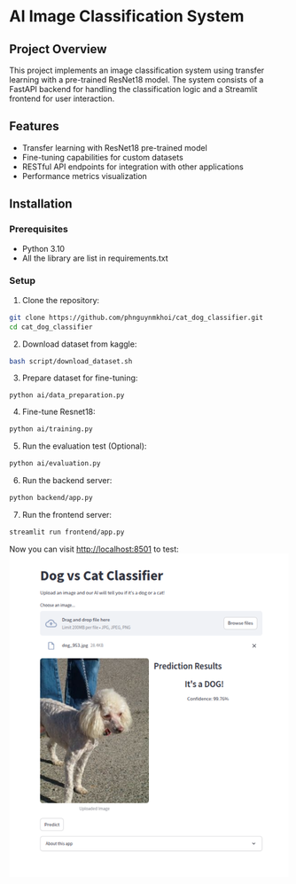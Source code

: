 # AI Image Classification System

## Project Overview
This project implements an image classification system using transfer learning with a pre-trained ResNet18 model. The system consists of a FastAPI backend for handling the classification logic and a Streamlit frontend for user interaction.

## Features
- Transfer learning with ResNet18 pre-trained model
- Fine-tuning capabilities for custom datasets
- RESTful API endpoints for integration with other applications
- Performance metrics visualization

## Installation

### Prerequisites
- Python 3.10
- All the library are list in requirements.txt

### Setup
1. Clone the repository:
```bash
git clone https://github.com/phnguynmkhoi/cat_dog_classifier.git
cd cat_dog_classifier
```
2. Download dataset from kaggle:
```bash
bash script/download_dataset.sh
```
3. Prepare dataset for fine-tuning:
```
python ai/data_preparation.py
```
4. Fine-tune Resnet18:
```bash
python ai/training.py
```
5. Run the evaluation test (Optional):
```bash
python ai/evaluation.py
```
6. Run the backend server:
```bash
python backend/app.py
```
7. Run the frontend server:
```bash
streamlit run frontend/app.py
```
Now you can visit [http://localhost:8501](http://localhost:8501) to test:
![alt text](images/frontend.png)